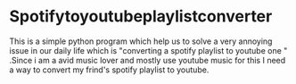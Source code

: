 # Spotifytoyoutubeplaylistconverter
This is a simple python program which help us to solve a very annoying issue in our daily life which is "converting a spotify playlist to youtube one " .Since i am a avid music lover and mostly use youtube music for this I need a way to convert my frind's spotify playlist to youtube.
